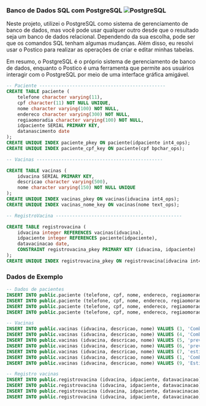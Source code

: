### Banco de Dados SQL com PostgreSQL ![PostgreSQL](https://img.shields.io/badge/-PostgreSQL-336791?style=flat-square&logo=postgresql&logoColor=white)

Neste projeto, utilizei o PostgreSQL como sistema de gerenciamento de banco de dados, mas você pode usar qualquer outro desde que o resultado seja um banco de dados relacional. Dependendo da sua escolha, pode ser que os comandos SQL tenham algumas mudanças. Além disso, eu resolvi usar o Postico para realizar as operações de criar e editar minhas tabelas. 

Em resumo, o PostgreSQL é o próprio sistema de gerenciamento de banco de dados, enquanto o Postico é uma ferramenta que permite aos usuários interagir com o PostgreSQL por meio de uma interface gráfica amigável.

```sql
-- Paciente ----------------------------------------------
CREATE TABLE paciente (
    telefone character varying(11),
    cpf character(11) NOT NULL UNIQUE,
    nome character varying(100) NOT NULL,
    endereco character varying(300) NOT NULL,
    regiaomoradia character varying(100) NOT NULL,
    idpaciente SERIAL PRIMARY KEY,
    datanascimento date
);
CREATE UNIQUE INDEX paciente_pkey ON paciente(idpaciente int4_ops);
CREATE UNIQUE INDEX paciente_cpf_key ON paciente(cpf bpchar_ops);

-- Vacinas ----------------------------------------------

CREATE TABLE vacinas (
    idvacina SERIAL PRIMARY KEY,
    descricao character varying(500),
    nome character varying(150) NOT NULL UNIQUE
);
CREATE UNIQUE INDEX vacinas_pkey ON vacinas(idvacina int4_ops);
CREATE UNIQUE INDEX vacinas_nome_key ON vacinas(nome text_ops);

-- RegistroVacina ----------------------------------------------

CREATE TABLE registrovacina (
    idvacina integer REFERENCES vacinas(idvacina),
    idpaciente integer REFERENCES paciente(idpaciente),
    datavacinacao date,
    CONSTRAINT registrovacina_pkey PRIMARY KEY (idvacina, idpaciente)
);
CREATE UNIQUE INDEX registrovacina_pkey ON registrovacina(idvacina int4_ops,idpaciente int4_ops);
```


### Dados de Exemplo

```sql
-- Dados de pacientes
INSERT INTO public.paciente (telefone, cpf, nome, endereco, regiaomoradia, idpaciente, datanascimento) VALUES ('11999999999', '12345678901', 'Ana B. Castro', 'Av. Paulista, 234', 'Sudeste', 1, '2000-01-15');
INSERT INTO public.paciente (telefone, cpf, nome, endereco, regiaomoradia, idpaciente, datanascimento) VALUES ('47999999999', '23456781234', 'Joana Darc', 'rua. 1001, casa2, Balneário Camburiú', 'Sul', 2, '1963-10-15');
INSERT INTO public.paciente (telefone, cpf, nome, endereco, regiaomoradia, idpaciente, datanascimento) VALUES ('6212345678', '98765432187', 'Alex', 'Alameda Contorno, 1234, Goiânia', 'Centro-oeste', 3, '2004-01-01');
INSERT INTO public.paciente (telefone, cpf, nome, endereco, regiaomoradia, idpaciente, datanascimento) VALUES ('92347638938', '62966662666', 'Rick Sanches', 'Av. Seatle, 9876', 'Norte', 4, '1963-08-10');

-- Vacinas
INSERT INTO public.vacinas (idvacina, descricao, nome) VALUES (3, 'Combate o virus da Hepatite B', 'Hepatite B');
INSERT INTO public.vacinas (idvacina, descricao, nome) VALUES (4, 'Combate Hepatite C', 'Hepatite C');
INSERT INTO public.vacinas (idvacina, descricao, nome) VALUES (5, 'previne a febre amarela - dose unica', 'Febre Amarela');
INSERT INTO public.vacinas (idvacina, descricao, nome) VALUES (6, 'previne Influenza - uma dose anual', 'Influenza');
INSERT INTO public.vacinas (idvacina, descricao, nome) VALUES (7, 'estimula o sistema imun. a produzir anticorpos e células de defesa contra o vírus SARS-CoV-2', 'Covid-19 ');
INSERT INTO public.vacinas (idvacina, descricao, nome) VALUES (1, 'Combate o virus da Hepatite A', 'Hepatite A');
INSERT INTO public.vacinas (idvacina, descricao, nome) VALUES (9, 'Estimula o sistema imune contra a Sarampo', 'Anti-Sarampo');

-- Registro vacinas
INSERT INTO public.registrovacina (idvacina, idpaciente, datavacinacao) VALUES (6, 1, '2022-09-20');
INSERT INTO public.registrovacina (idvacina, idpaciente, datavacinacao) VALUES (6, 4, '2022-09-20');
INSERT INTO public.registrovacina (idvacina, idpaciente, datavacinacao) VALUES (7, 1, '2019-08-15');
INSERT INTO public.registrovacina (idvacina, idpaciente, datavacinacao) VALUES (7, 4, '2023-06-02');


```
